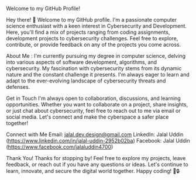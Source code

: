 Welcome to my GitHub Profile!

Hey there! 👋 Welcome to my GitHub profile. I'm a passionate computer science enthusiast with a keen interest in Cybersecurity and Development. Here, you'll find a mix of projects ranging from coding assignments, development projects to cybersecurity challenges. Feel free to explore, contribute, or provide feedback on any of the projects you come across.

About Me : I'm currently pursuing my degree in computer science, delving into various aspects of software development, algorithms, and cybersecurity. My fascination with cybersecurity stems from its dynamic nature and the constant challenge it presents. I'm always eager to learn and adapt to the ever-evolving landscape of cybersecurity threats and defenses.

Get in Touch I'm always open to collaboration, discussions, and learning opportunities. Whether you want to collaborate on a project, share insights, or just chat about cybersecurity, feel free to reach out to me via email or social media. Let's connect and make the cyberspace a safer place together!

Connect with Me Email: jalal.dev.design@gmail.com
LinkedIn: Jalal Uddin (https://www.linkedin.com/in/jalal-uddin-2952b02ba)
Facebook: Jalal Uddin (https://www.facebook.com/jalaluddin4700)

Thank You!
Thanks for stopping by! Feel free to explore my projects, leave feedback, or reach out if you have any questions or ideas. Let's continue to learn, innovate, and secure the digital world together. Happy coding! 🚀🔒

<!---
ju4700/ju4700 is a ✨ special ✨ repository because its `README.md` (this file) appears on your GitHub profile.
You can click the Preview link to take a look at your changes.
--->

